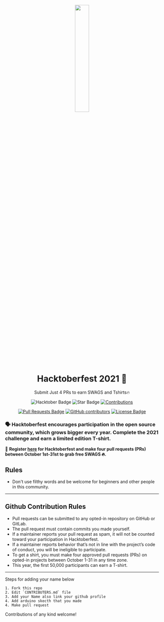 
<p align="center">
    <a href="https://hacktoberfest.digitalocean.com/">
        <img src="https://raw.githubusercontent.com/keshavsingh4522/hacktoberfest2021/35fc6060c5ddead5792f29a2437fea160dbe9804/Assets/logo-hacktoberfest-full.f42e3b1.svg" width="30%">
    </a>
</p>

<h1 align="center"> Hacktoberfest 2021 🎉</h1>

<p align="center">Submit Just 4 PRs to earn SWAGS and Tshirts🔥</p>

<div align="center">
  
<img src="https://img.shields.io/badge/hacktoberfest-2021-blueviolet" alt="Hacktober Badge"/>
 <img src="https://img.shields.io/static/v1?label=%F0%9F%8C%9F&message=If%20Useful&style=style=flat&color=BC4E99" alt="Star Badge"/>
 <a href="https://github.com/ArduinoSriLankaCommunity" ><img src="https://img.shields.io/badge/Contributions-welcome-violet.svg?style=flat&logo=git" alt="Contributions" /></a>

<a href="https://github.com/ArduinoSriLankaCommunity/Hacktoberfest-2021/pulls"><img src="https://img.shields.io/github/issues-pr/ArduinoSriLankaCommunity/Hacktoberfest-2021" alt="Pull Requests Badge"/></a>
<a href="https://github.com/ArduinoSriLankaCommunity/Hacktoberfest-2021/graphs/contributors"><img alt="GitHub contributors" src="https://img.shields.io/github/contributors/ArduinoSriLankaCommunity/Hacktoberfest-2021?color=2b9348"></a>
<a href="https://github.com/ArduinoSriLankaCommunity/Hacktoberfest-2021/blob/master/LICENSE"><img src="https://img.shields.io/github/license/ArduinoSriLankaCommunity/Hacktoberfest-2021?color=2b9348" alt="License Badge"/></a>

</div>

### 🗣 Hacktoberfest encourages participation in the open source community, which grows bigger every year. Complete the 2021 challenge and earn a limited edition T-shirt.

📢 **Register [here](https://hacktoberfest.digitalocean.com) for Hacktoberfest and make four pull requests (PRs) between October 1st-31st to grab free SWAGS 🔥.**

## Rules

- Don't use filthy words and be welcome for beginners and other people in this community.

---

## Github Contribution Rules
- Pull requests can be submitted to any opted-in repository on GitHub or GitLab.
- The pull request must contain commits you made yourself.
- If a maintainer reports your pull request as spam, it will not be counted toward your participation in Hacktoberfest.
- If a maintainer reports behavior that’s not in line with the project’s code of conduct, you will be ineligible to participate.
- To get a shirt, you must make four approved pull requests (PRs) on opted-in projects between October 1-31 in any time zone.
- This year, the first 50,000 participants can earn a T-shirt.
---

Steps for adding your name below

    1. Fork this repo
    2. Edit `CONTRIBUTERS.md` file
    3. Add your Name also link your github profile
    4. Add arduino skecth that you made
    4. Make pull request


Contributions of any kind welcome!
